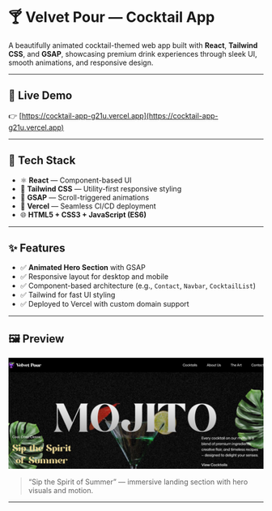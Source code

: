# 🍸 Velvet Pour — Cocktail App

A beautifully animated cocktail-themed web app built with **React**, **Tailwind CSS**, and **GSAP**, showcasing premium drink experiences through sleek UI, smooth animations, and responsive design.

---

## 🔮 Live Demo

👉 [https://cocktail-app-g21u.vercel.app](https://cocktail-app-g21u.vercel.app)

---

## 🧪 Tech Stack

- ⚛️ **React** — Component-based UI
- 🎨 **Tailwind CSS** — Utility-first responsive styling
- 🧿 **GSAP** — Scroll-triggered animations
- 🚀 **Vercel** — Seamless CI/CD deployment
- 🌐 **HTML5 + CSS3 + JavaScript (ES6)**

---

## ✨ Features

- ✅ **Animated Hero Section** with GSAP
- ✅ Responsive layout for desktop and mobile
- ✅ Component-based architecture (e.g., `Contact`, `Navbar`, `CocktailList`)
- ✅ Tailwind for fast UI styling
- ✅ Deployed to Vercel with custom domain support

---

## 🖼️ Preview

![Homepage Screenshot](./public/viewpage.png)

> “Sip the Spirit of Summer” — immersive landing section with hero visuals and motion.

---

